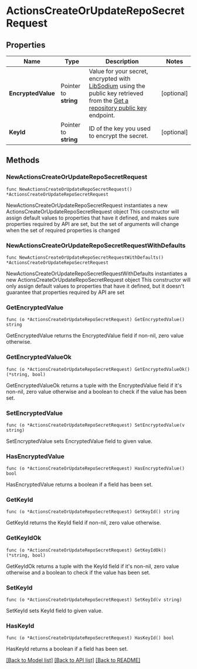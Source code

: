# ActionsCreateOrUpdateRepoSecretRequest

## Properties

Name | Type | Description | Notes
------------ | ------------- | ------------- | -------------
**EncryptedValue** | Pointer to **string** | Value for your secret, encrypted with [LibSodium](https://libsodium.gitbook.io/doc/bindings_for_other_languages) using the public key retrieved from the [Get a repository public key](https://docs.github.com/rest/reference/actions#get-a-repository-public-key) endpoint. | [optional] 
**KeyId** | Pointer to **string** | ID of the key you used to encrypt the secret. | [optional] 

## Methods

### NewActionsCreateOrUpdateRepoSecretRequest

`func NewActionsCreateOrUpdateRepoSecretRequest() *ActionsCreateOrUpdateRepoSecretRequest`

NewActionsCreateOrUpdateRepoSecretRequest instantiates a new ActionsCreateOrUpdateRepoSecretRequest object
This constructor will assign default values to properties that have it defined,
and makes sure properties required by API are set, but the set of arguments
will change when the set of required properties is changed

### NewActionsCreateOrUpdateRepoSecretRequestWithDefaults

`func NewActionsCreateOrUpdateRepoSecretRequestWithDefaults() *ActionsCreateOrUpdateRepoSecretRequest`

NewActionsCreateOrUpdateRepoSecretRequestWithDefaults instantiates a new ActionsCreateOrUpdateRepoSecretRequest object
This constructor will only assign default values to properties that have it defined,
but it doesn't guarantee that properties required by API are set

### GetEncryptedValue

`func (o *ActionsCreateOrUpdateRepoSecretRequest) GetEncryptedValue() string`

GetEncryptedValue returns the EncryptedValue field if non-nil, zero value otherwise.

### GetEncryptedValueOk

`func (o *ActionsCreateOrUpdateRepoSecretRequest) GetEncryptedValueOk() (*string, bool)`

GetEncryptedValueOk returns a tuple with the EncryptedValue field if it's non-nil, zero value otherwise
and a boolean to check if the value has been set.

### SetEncryptedValue

`func (o *ActionsCreateOrUpdateRepoSecretRequest) SetEncryptedValue(v string)`

SetEncryptedValue sets EncryptedValue field to given value.

### HasEncryptedValue

`func (o *ActionsCreateOrUpdateRepoSecretRequest) HasEncryptedValue() bool`

HasEncryptedValue returns a boolean if a field has been set.

### GetKeyId

`func (o *ActionsCreateOrUpdateRepoSecretRequest) GetKeyId() string`

GetKeyId returns the KeyId field if non-nil, zero value otherwise.

### GetKeyIdOk

`func (o *ActionsCreateOrUpdateRepoSecretRequest) GetKeyIdOk() (*string, bool)`

GetKeyIdOk returns a tuple with the KeyId field if it's non-nil, zero value otherwise
and a boolean to check if the value has been set.

### SetKeyId

`func (o *ActionsCreateOrUpdateRepoSecretRequest) SetKeyId(v string)`

SetKeyId sets KeyId field to given value.

### HasKeyId

`func (o *ActionsCreateOrUpdateRepoSecretRequest) HasKeyId() bool`

HasKeyId returns a boolean if a field has been set.


[[Back to Model list]](../README.md#documentation-for-models) [[Back to API list]](../README.md#documentation-for-api-endpoints) [[Back to README]](../README.md)


